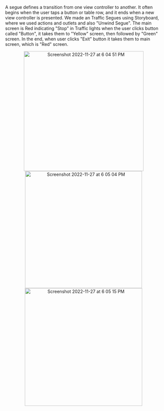 A segue defines a transition from one view controller to another. It often begins when the user taps a button or table row, and it ends when a new view controller is presented. 
We made an Traffic Segues using Storyboard, where we used actions and outlets and also "Unwind Segue". The main screen is Red indicating "Stop" in Traffic lights when the user clicks button called "Button", it takes them to "Yellow" screen, then followed by "Green" screen. In the end, when user clicks "Exit" button it takes them to main screen, which is "Red" screen.

<p align="center">
   <img width="385" alt="Screenshot 2022-11-27 at 6 04 51 PM" src="https://user-images.githubusercontent.com/90863360/204136270-92dc8f8a-bee7-4ab8-a5df-3293ce0b22ed.png">
   <img width="376" alt="Screenshot 2022-11-27 at 6 05 04 PM" src="https://user-images.githubusercontent.com/90863360/204136150-7f465803-b85b-4e5a-b942-b980c8941a50.png">
   <img width="378" alt="Screenshot 2022-11-27 at 6 05 15 PM" src="https://user-images.githubusercontent.com/90863360/204136158-ef3cffcf-1cdb-469b-8c5b-67e2ade2c5c8.png">
</p>
